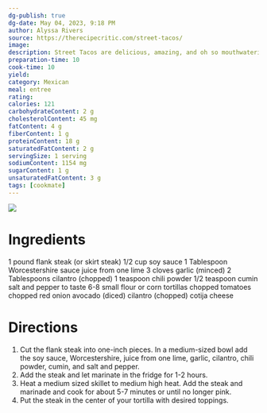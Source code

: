 ```yaml
---
dg-publish: true
dg-date: May 04, 2023, 9:18 PM
author: Alyssa Rivers
source: https://therecipecritic.com/street-tacos/
image:
description: Street Tacos are delicious, amazing, and oh so mouthwatering. I cannot stop thinking about these! They are SOO delicious. You will want to gobble these all up at once!
preparation-time: 10
cook-time: 10
yield: 
category: Mexican
meal: entree
rating: 
calories: 121
carbohydrateContent: 2 g
cholesterolContent: 45 mg
fatContent: 4 g
fiberContent: 1 g
proteinContent: 18 g
saturatedFatContent: 2 g
servingSize: 1 serving
sodiumContent: 1154 mg
sugarContent: 1 g
unsaturatedFatContent: 3 g
tags: [cookmate]
---
```


![](https://therecipecritic.com/wp-content/uploads/2021/07/streettacos-1-667x1000.jpg)

# Ingredients

1 pound flank steak (or skirt steak)
1/2 cup soy sauce
1 Tablespoon Worcestershire sauce
juice from one lime
3 cloves garlic (minced)
2 Tablespoons cilantro (chopped)
1 teaspoon chili powder
1/2 teaspoon cumin
salt and pepper to taste
6-8 small flour or corn tortillas
chopped tomatoes
chopped red onion
avocado (diced)
cilantro (chopped)
cotija cheese

# Directions

1) Cut the flank steak into one-inch pieces. In a medium-sized bowl add the soy sauce, Worcestershire, juice from one lime, garlic, cilantro, chili powder, cumin, and salt and pepper.
2) Add the steak and let marinate in the fridge for 1-2 hours.
3) Heat a medium sized skillet to medium high heat. Add the steak and marinade and cook for about 5-7 minutes or until no longer pink.
4) Put the steak in the center of your tortilla with desired toppings.